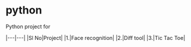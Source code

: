 # python
Python project for 

|---|---|
|Sl No|Project|
|1.|Face recognition|
|2.|Diff tool|
|3.|Tic Tac Toe|
